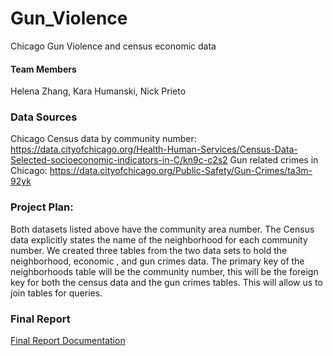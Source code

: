 # Gun_Violence
Chicago Gun Violence and census economic data

#### Team Members
Helena Zhang,
Kara Humanski,
Nick Prieto

### Data Sources
Chicago Census data by community number:
https://data.cityofchicago.org/Health-Human-Services/Census-Data-Selected-socioeconomic-indicators-in-C/kn9c-c2s2
Gun related crimes in Chicago:
https://data.cityofchicago.org/Public-Safety/Gun-Crimes/ta3m-92yk

### Project Plan:
Both datasets listed above have the community area number.  The Census data explicitly states the name of the neighborhood for each community number. We created three tables from the two data sets to hold the neighborhood, economic , and gun crimes data.
The primary key of the neighborhoods table will be the community number, this will be the foreign key for both the census data and the gun crimes tables. This will allow us to join tables for queries.

### Final Report
[Final Report Documentation](https://github.com/NickP20/Gun_Violence/blob/main/ETL%20Project%20Report.docx)

